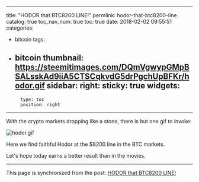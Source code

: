 
---
title: "HODOR that BTC8200 LINE!"
permlink: hodor-that-btc8200-line
catalog: true
toc_nav_num: true
toc: true
date: 2018-02-02 09:55:51
categories:
- bitcoin
tags:
- bitcoin
thumbnail: https://steemitimages.com/DQmVgwypGMpBSALsskAd9iiA5CTSCqkvdG5drPgchUpBFKr/hodor.gif
sidebar:
    right:
        sticky: true
widgets:
    -
        type: toc
        position: right
---


With the crypto markets dropping like a stone, there is but one gif to invoke:

![hodor.gif](https://steemitimages.com/DQmVgwypGMpBSALsskAd9iiA5CTSCqkvdG5drPgchUpBFKr/hodor.gif)

Here we find faithful Hodor at the $8200 line in the BTC markets.

Let's hope today earns a better result than in the movies.

- - -

This page is synchronized from the post: [HODOR that BTC8200 LINE!](https://steemit.com/@shanghaipreneur/hodor-that-btc8200-line)
